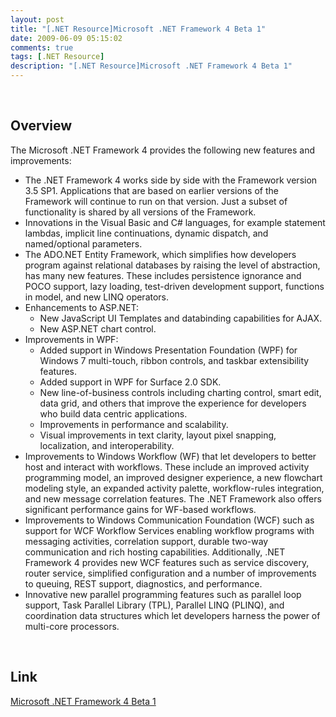 ```yaml
---
layout: post
title: "[.NET Resource]Microsoft .NET Framework 4 Beta 1"
date: 2009-06-09 05:15:02
comments: true
tags: [.NET Resource]
description: "[.NET Resource]Microsoft .NET Framework 4 Beta 1"
---
```

<p> </p><h2>Overview</h2><p></a>The Microsoft .NET Framework 4 provides the following new features and improvements:</p><ul><li>The .NET Framework 4 works side by side with the Framework version 3.5 SP1. Applications that are based on earlier versions of the Framework will continue to run on that version. Just a subset of functionality is shared by all versions of the Framework.</li><li>Innovations in the Visual Basic and C# languages, for example statement lambdas, implicit line continuations, dynamic dispatch, and named/optional parameters.</li><li>The ADO.NET Entity Framework, which simplifies how developers program against relational databases by raising the level of abstraction, has many new features. These includes persistence ignorance and POCO support, lazy loading, test-driven development support, functions in model, and new LINQ operators.</li><li>Enhancements to ASP.NET: <ul><li>New JavaScript UI Templates and databinding capabilities for AJAX.</li><li>New ASP.NET chart control.</li></ul></li><li>Improvements in WPF: <ul><li>Added support in Windows Presentation Foundation (WPF) for Windows 7 multi-touch, ribbon controls, and taskbar extensibility features.</li><li>Added support in WPF for Surface 2.0 SDK.</li><li>New line-of-business controls including charting control, smart edit, data grid, and others that improve the experience for developers who build data centric applications.</li><li>Improvements in performance and scalability.</li><li>Visual improvements in text clarity, layout pixel snapping, localization, and interoperability.</li></ul></li><li>Improvements to Windows Workflow (WF) that let developers to better host and interact with workflows. These include an improved activity programming model, an improved designer experience, a new flowchart modeling style, an expanded activity palette, workflow-rules integration, and new message correlation features. The .NET Framework also offers significant performance gains for WF-based workflows.</li><li>Improvements to Windows Communication Foundation (WCF) such as support for WCF Workflow Services enabling workflow programs with messaging activities, correlation support, durable two-way communication and rich hosting capabilities. Additionally, .NET Framework 4 provides new WCF features such as service discovery, router service, simplified configuration and a number of improvements to queuing, REST support, diagnostics, and performance.</li><li>Innovative new parallel programming features such as parallel loop support, Task Parallel Library (TPL), Parallel LINQ (PLINQ), and coordination data structures which let developers harness the power of multi-core processors.</li></ul><p> </p><h2>Link</h2><p><a target="_blank" href="http://www.microsoft.com/downloads/details.aspx?familyid=EE2118CC-51CD-46AD-AB17-AF6FFF7538C9&amp;displaylang=en">Microsoft .NET Framework 4 Beta 1</p>